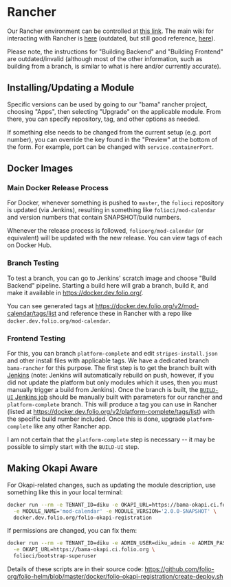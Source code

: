 # Rancher

Our Rancher environment can be controlled at [this link](https://rancher.ci.folio.org/). The main
wiki for interacting with Rancher is [here](https://wiki.folio.org/display/FOLIJET/How-To) (outdated,
but still good reference, [here](https://dev.folio.org/faqs/how-to-get-started-with-rancher/)).

Please note, the instructions for "Building Backend" and "Building Frontend" are outdated/invalid
(although most of the other information, such as building from a branch, is similar to what is here
and/or currently accurate).

## Installing/Updating a Module

Specific versions can be used by going to our "bama" rancher project, choosing "Apps", then
selecting "Upgrade" on the applicable module. From there, you can specify repository, tag, and other
options as needed.

If something else needs to be changed from the current setup (e.g. port number), you can override
the key found in the "Preview" at the bottom of the form.  For example, port can be changed with
`service.containerPort`.

## Docker Images

### Main Docker Release Process

For Docker, whenever something is pushed to `master`, the `folioci` repository is updated (via
Jenkins), resulting in something like `folioci/mod-calendar` and version numbers that contain
SNAPSHOT/build numbers.

Whenever the release process is followed, `folioorg/mod-calendar` (or equivalent) will be updated
with the new release. You can view tags of each on Docker Hub.

### Branch Testing

To test a branch, you can go to Jenkins' scratch image and choose "Build Backend" pipeline. Starting
a build here will grab a branch, build it, and make it available in https://docker.dev.folio.org/.

You can see generated tags at https://docker.dev.folio.org/v2/mod-calendar/tags/list and reference
these in Rancher with a repo like `docker.dev.folio.org/mod-calendar`.

### Frontend Testing

For this, you can branch `platform-complete` and edit `stripes-install.json` and other install files
with applicable tags.  We have a dedicated branch `bama-rancher` for this purpose.  The first step
is to get the branch built with
[Jenkins](https://jenkins-aws.indexdata.com/job/folio-org/job/platform-complete/job/bama-rancher/)
(note: Jenkins will automatically rebuild on push, however, if you did not update the platform but
only modules which it uses, then you must manually trigger a build from Jenkins).  Once the branch
is built, the
[`BUILD-UI` Jenkins job](https://jenkins-aws.indexdata.com/job/scratch_environment/job/BUILD-UI/)
should be manually built with parameters for our rancher and `platform-complete` branch.  This will
produce a tag you can use in Rancher (listed at
https://docker.dev.folio.org/v2/platform-complete/tags/list) with the specific build number
included.  Once this is done, upgrade `platform-complete` like any other Rancher app.

I am not certain that the `platform-complete` step is necessary -- it may be possible to simply
start with the `BUILD-UI` step.

## Making Okapi Aware

For Okapi-related changes, such as updating the module description, use something like this in your
local terminal:

```sh
docker run --rm -e TENANT_ID=diku -e OKAPI_URL=https://bama-okapi.ci.folio.org \
  -e MODULE_NAME='mod-calendar' -e MODULE_VERSION='2.0.0-SNAPSHOT' \
  docker.dev.folio.org/folio-okapi-registration
```

If permissions are changed, you can fix them:

```sh
docker run --rm -e TENANT_ID=diku -e ADMIN_USER=diku_admin -e ADMIN_PASSWORD=admin \
  -e OKAPI_URL=https://bama-okapi.ci.folio.org \
  folioci/bootstrap-superuser
```

Details of these scripts are in their source code:
https://github.com/folio-org/folio-helm/blob/master/docker/folio-okapi-registration/create-deploy.sh


